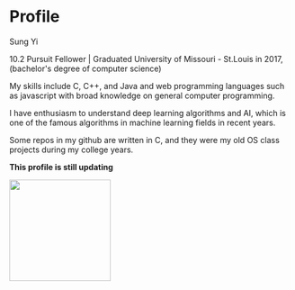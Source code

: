 # Profile

Sung Yi

10.2 Pursuit Fellower | Graduated University of Missouri - St.Louis in 2017, (bachelor's degree of computer science)

My skills include C, C++, and Java and web programming languages such as javascript with broad knowledge on general computer programming.

I have enthusiasm to understand deep learning algorithms and AI, which is one of the famous algorithms in  machine learning fields in recent years. 

Some repos in my github are written in C, and they were my old OS class projects during my college years.

__This profile is still updating__

<img height="180em" src="https://github-readme-stats.vercel.app/api?username=dreamseekerfromn&show_icons=true&hide_border=true&&count_private=true&include_all_commits=true" />

